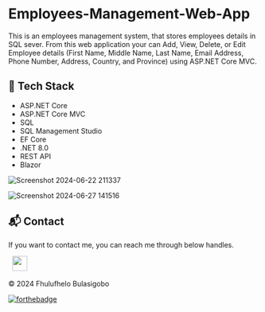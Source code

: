 # Employees-Management-Web-App

This is an employees management system, that stores employees details in SQL sever. From this web application your can Add, View, Delete, or Edit Employee details (First Name, Middle Name, Last Name, Email Address, Phone Number, Address, Country, and Province) using ASP.NET Core MVC.

## 📌 Tech Stack
- ASP.NET Core
- ASP.NET Core MVC
- SQL
- SQL Management Studio
- EF Core
- .NET 8.0
- REST API
- Blazor
  
![Screenshot 2024-06-22 211337](https://github.com/Fshaun/Employees-Management-Web-App/assets/33252250/a5e1dd4c-7b1b-4daa-aacd-b21642d0bdd8)

![Screenshot 2024-06-27 141516](https://github.com/Fshaun/Employees-Management-Web-App/assets/33252250/22f05163-cdf2-43b8-99dc-48875b18952b)

<h2>📬 Contact</h2>


If you want to contact me, you can reach me through below handles.

&nbsp;&nbsp;<a href="https://www.linkedin.com/in/fhulufhelo-shaun-bulasigobo-0a7340149/"><img src="https://www.felberpr.com/wp-content/uploads/linkedin-logo.png" width="30"></img></a>

© 2024 Fhulufhelo Bulasigobo


[![forthebadge](https://forthebadge.com/images/badges/built-with-love.svg)](https://forthebadge.com)

